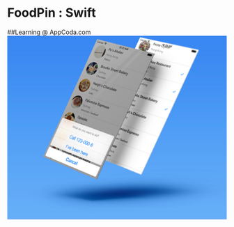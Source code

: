 # FoodPin : Swift
##Learning @ AppCoda.com
![screenshot](https://github.com/kennybatista/FoodPin/blob/master/screenshot.png)
